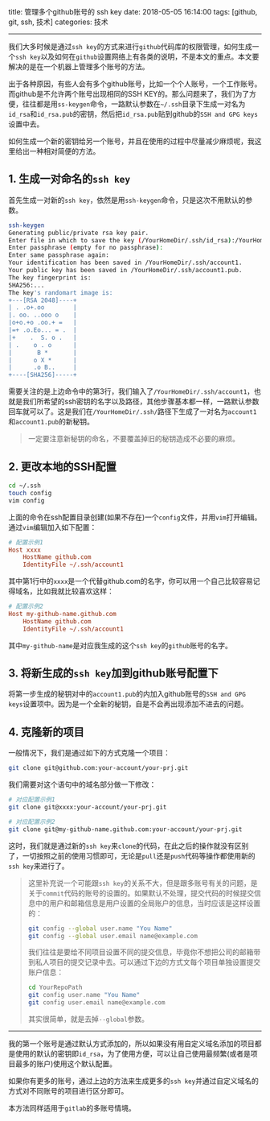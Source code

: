 title: 管理多个github账号的 ssh key
date: 2018-05-05 16:14:00
tags: [github, git, ssh, 技术]
categories: 技术

------

我们大多时候是通过`ssh key`的方式来进行`github`代码库的权限管理，如何生成一个`ssh key`以及如何在`github`设置网络上有各类的说明，不是本文的重点。本文要解决的是在一个机器上管理多个账号的方法。

出于各种原因，有些人会有多个github账号，比如一个个人账号，一个工作账号。而github是不允许两个账号出现相同的SSH KEY的。那么问题来了，我们为了方便，往往都是用`ss-keygen`命令，一路默认参数在`~/.ssh`目录下生成一对名为`id_rsa`和`id_rsa.pub`的密钥，然后把`id_rsa.pub`贴到github的`SSH and GPG keys`设置中去。

如何生成一个新的密钥给另一个账号，并且在使用的过程中尽量减少麻烦呢，我这里给出一种相对简便的方法。

<!--more-->

## 1. 生成一对命名的`ssh key`

首先生成一对新的`ssh key`，依然是用`ssh-keygen`命令，只是这次不用默认的参数。

```bash
ssh-keygen
Generating public/private rsa key pair.
Enter file in which to save the key (/YourHomeDir/.ssh/id_rsa):/YourHomeDir/.ssh/account1
Enter passphrase (empty for no passphrase):
Enter same passphrase again:
Your identification has been saved in /YourHomeDir/.ssh/account1.
Your public key has been saved in /YourHomeDir/.ssh/account1.pub.
The key fingerprint is:
SHA256:...
The key's randomart image is:
+---[RSA 2048]----+
| . .o+.oo        |
|. oo. ..ooo o    |
|o+o.+o .oo.+ =   |
|=+ .o.Eo... = .  |
|+    .  S. o .   |
| .    o . o      |
|       B *       |
|      o X *      |
|      .o B..     |
+----[SHA256]-----+
```

需要关注的是上边命令中的第3行，我们输入了`/YourHomeDir/.ssh/account1`，也就是我们所希望的ssh密钥的名字以及路径，其他步骤基本都一样，一路默认参数回车就可以了。这是我们在`/YourHomeDir/.ssh/`路径下生成了一对名为`account1`和`account1.pub`的新秘钥。

> 一定要注意新秘钥的命名，不要覆盖掉旧的秘钥造成不必要的麻烦。



## 2. 更改本地的SSH配置

```bash
cd ~/.ssh
touch config
vim config
```

上面的命令在ssh配置目录创建(如果不存在)一个`config`文件，并用`vim`打开编辑。通过`vim`编辑加入如下配置：

```ini
# 配置示例1
Host xxxx
    HostName github.com
    IdentityFile ~/.ssh/account1
```

其中第1行中的`xxxx`是一个代替github.com的名字，你可以用一个自己比较容易记得域名，比如我就比较喜欢这样：

```ini
# 配置示例2
Host my-github-name.github.com
    HostName github.com
    IdentityFile ~/.ssh/account1
```

其中`my-github-name`是对应我生成的这个`ssh key`的`github`账号的名字。



## 3. 将新生成的`ssh key`加到github账号配置下

将第一步生成的秘钥对中的`account1.pub`的内加入github账号的`SSH and GPG keys`设置项中。因为是一个全新的秘钥，自是不会再出现添加不进去的问题。



## 4. 克隆新的项目

一般情况下，我们是通过如下的方式克隆一个项目：

```bash
git clone git@github.com:your-account/your-prj.git
```

我们需要对这个语句中的域名部分做一下修改：

```bash
# 对应配置示例1
git clone git@xxxx:your-account/your-prj.git
```

```bash
# 对应配置示例2
git clone git@my-github-name.github.com:your-account/your-prj.git
```

这时，我们就是通过新的`ssh key`来`clone`的代码，在此之后的操作就没有区别了，一切按照之前的使用习惯即可，无论是`pull`还是`push`代码等操作都使用新的`ssh key`来进行了。

> 这里补充说一个可能跟`ssh key`的关系不大，但是跟多账号有关的问题，是关于`commit`代码的账号的设置的。如果默认不处理，提交代码的时候提交信息中的用户和邮箱信息是用户设置的全局账户的信息，当时应该是这样设置的：
>
> ```bash
> git config --global user.name "You Name"
> git config --global user.email name@example.com
> ```
>
> 我们往往是要给不同项目设置不同的提交信息，毕竟你不想把公司的邮箱带到私人项目的提交记录中去。可以通过下边的方式文每个项目单独设置提交账户信息：
>
> ```bash
> cd YourRepoPath
> git config user.name "You Name"
> git config user.email name@example.com
> ```
>
> 其实很简单，就是去掉`--global`参数。

------

我的第一个账号是通过默认方式添加的，所以如果没有用自定义域名添加的项目都是使用的默认的密钥即`id_rsa`，为了使用方便，可以让自己使用最频繁(或者是项目最多的账户)使用这个默认配置。

如果你有更多的账号，通过上边的方法来生成更多的`ssh key`并通过自定义域名的方式对不同账号的项目进行区分即可。

本方法同样适用于`gitlab`的多账号情境。